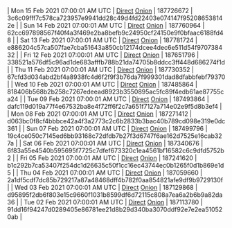 | Mon 15 Feb 2021 07:00:01 AM UTC | [Direct](https://oshi.at/uibVGb) [Onion](http://oshiatwowvdbshka.onion/uibVGb) | 187726672 | 3c6c09fff7c578ca723957e9941dd28c49d4fd22403e074147f952086538142e | 
| Sun 14 Feb 2021 07:00:01 AM UTC | [Direct](https://oshi.at/DaJRyL) [Onion](http://oshiatwowvdbshka.onion/DaJRyL) | 187760964 | 62cc697898567f40f4a3f469e2ba8befb9c24950cf24150e9f0bfaac6188fd48 | 
| Sat 13 Feb 2021 07:00:01 AM UTC | [Direct](https://oshi.at/JJkTzq) [Onion](http://oshiatwowvdbshka.onion/JJkTzq) | 187781724 | e886204c57ca507fae7cba51643a850cb12174dcee4dec6e511d54f970738432 | 
| Fri 12 Feb 2021 07:00:01 AM UTC | [Direct](https://oshi.at/xKxCQS) [Onion](http://oshiatwowvdbshka.onion/xKxCQS) | 187651796 | 338521a576df5c96ad1de683afffb788b21da74705b8ddcc3ff448d686274f1d | 
| Thu 11 Feb 2021 07:00:01 AM UTC | [Direct](https://oshi.at/ycPRgF) [Onion](http://oshiatwowvdbshka.onion/ycPRgF) | 187730352 | 67cfd3d034abd2bf4a8938fc4d6f2f9f3b76da7f999301dad8dfabbfebf79370 | 
| Wed 10 Feb 2021 07:00:01 AM UTC | [Direct](https://oshi.at/iUVGGR) [Onion](http://oshiatwowvdbshka.onion/iUVGGR) | 187485864 | 818406b568b2b258c7267edeead8923b3550895ac5fc89f4edb61ae87755ca24 | 
| Tue 09 Feb 2021 07:00:01 AM UTC | [Direct](https://oshi.at/wZLumd) [Onion](http://oshiatwowvdbshka.onion/wZLumd) | 187493864 | dafc119d019a77f4e67532ba8e4f72ff6f2c7a651f7127a714e02e9f5d8b3ef4 | 
| Mon 08 Feb 2021 07:00:01 AM UTC | [Direct](https://oshi.at/nwsbQB) [Onion](http://oshiatwowvdbshka.onion/nwsbQB) | 187271412 | d063bc0f8cf4bbbce42a4f3a2773c2c6b2833b3bac40b789cd098e319e0dc361 | 
| Sun 07 Feb 2021 07:00:01 AM UTC | [Direct](https://oshi.at/jXVuFo) [Onion](http://oshiatwowvdbshka.onion/jXVuFo) | 187499796 | 19c4ce050c7145ed6bb93168c72dfdb7b27f3d6747f6ae162d7525e16cab327a | 
| Sat 06 Feb 2021 07:00:01 AM UTC | [Direct](https://oshi.at/DsVWVc) [Onion](http://oshiatwowvdbshka.onion/DsVWVc) | 187340676 | 6f83a55e4540b595695f7725c7dfef673320c1ea4561bf16582c6c9dfd5752b2 | 
| Fri 05 Feb 2021 07:00:01 AM UTC | [Direct](https://oshi.at/GVtdcg) [Onion](http://oshiatwowvdbshka.onion/GVtdcg) | 187241620 | b1c292b7ca53407f254dc1d26635c50f1cc16ec43744ec0b1265f0d1b869e1d5 | 
| Thu 04 Feb 2021 07:00:01 AM UTC | [Direct](https://oshi.at/qYMXYX) [Onion](http://oshiatwowvdbshka.onion/qYMXYX) | 187059660 | 2a1df5cdf7dc85b729217a87a48468dff4b782f0aa854821afe9df9b9729130f | 
| Wed 03 Feb 2021 07:00:01 AM UTC | [Direct](https://oshi.at/jXSxJr) [Onion](http://oshiatwowvdbshka.onion/jXSxJr) | 187129868 | d95895f2db6f803e15c9660f1031b8599df6d72115c808a7ea6a2b6b9a82da36 | 
| Tue 02 Feb 2021 07:00:01 AM UTC | [Direct](https://oshi.at/GVqTeV) [Onion](http://oshiatwowvdbshka.onion/GVqTeV) | 187113780 | 91dd16f94247d0289405e86781ee21d8b29d340ba3070ddf92e7e2ea510520ab | 
